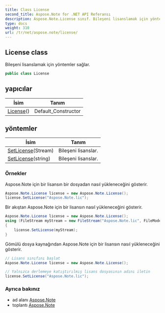 ```yaml
---
title: Class License
second_title: Aspose.Note for .NET API Referansı
description: Aspose.Note.License sınıf. Bileşeni lisanslamak için yöntemler sağlar.
type: docs
weight: 310
url: /tr/net/aspose.note/license/
---
```

## License class

Bileşeni lisanslamak için yöntemler sağlar.

```csharp
public class License
```

## yapıcılar

| İsim | Tanım |
| --- | --- |
| [License](license/)() | Default_Constructor |

## yöntemler

| İsim | Tanım |
| --- | --- |
| [SetLicense](../../aspose.note/license/setlicense/#setlicense)(Stream) | Bileşeni lisanslar. |
| [SetLicense](../../aspose.note/license/setlicense/#setlicense_1)(string) | Bileşeni lisanslar. |

### Örnekler

Aspose.Note için bir lisansın bir dosyadan nasıl yükleneceğini gösterir.

```csharp
Aspose.Note.License license = new Aspose.Note.License();
license.SetLicense("Aspose.Note.lic");
```

Bir akıştan Aspose.Note için bir lisansın nasıl yükleneceğini gösterir.

```csharp
Aspose.Note.License license = new Aspose.Note.License();
using (FileStream myStream = new FileStream("Aspose.Note.lic", FileMode.Open))
{
    license.SetLicense(myStream);
}
```

Gömülü dosya kaynağından Aspose.Note için bir lisansın nasıl yükleneceğini gösterir.

```csharp
// Lisans sınıfını başlat
Aspose.Note.License license = new Aspose.Note.License();

// Yalnızca derlemeye katıştırılmış lisans dosyasının adını iletin
license.SetLicense("Aspose.Note.lic");
```

### Ayrıca bakınız

* ad alanı [Aspose.Note](../../aspose.note/)
* toplantı [Aspose.Note](../../)


